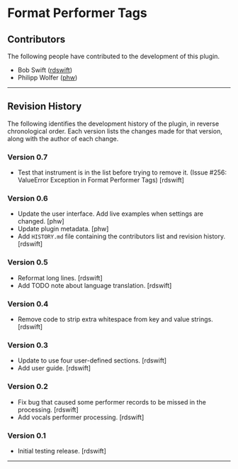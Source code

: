 # Format Performer Tags

## Contributors

The following people have contributed to the development of this plugin.

* Bob Swift ([rdswift](https://github.com/rdswift/))
* Philipp Wolfer ([phw](https://github.com/phw/))

---

## Revision History

The following identifies the development history of the plugin, in reverse chronological order.  Each version lists the changes made for that version, along with the author of each change.

### Version 0.7

* Test that instrument is in the list before trying to remove it.  (Issue #256: ValueError Exception in Format Performer Tags) \[rdswift\]

### Version 0.6

* Update the user interface.  Add live examples when settings are changed. \[phw\]
* Update plugin metadata. \[phw\]
* Add `HISTORY.md` file containing the contributors list and revision history. \[rdswift\]

### Version 0.5

* Reformat long lines. \[rdswift\]
* Add TODO note about language translation. \[rdswift\]

### Version 0.4

* Remove code to strip extra whitespace from key and value strings. \[rdswift\]

### Version 0.3

* Update to use four user-defined sections. \[rdswift\]
* Add user guide. \[rdswift\]

### Version 0.2

* Fix bug that caused some performer records to be missed in the processing. \[rdswift\]
* Add vocals performer processing. \[rdswift\]

### Version 0.1

* Initial testing release. \[rdswift\]

---
